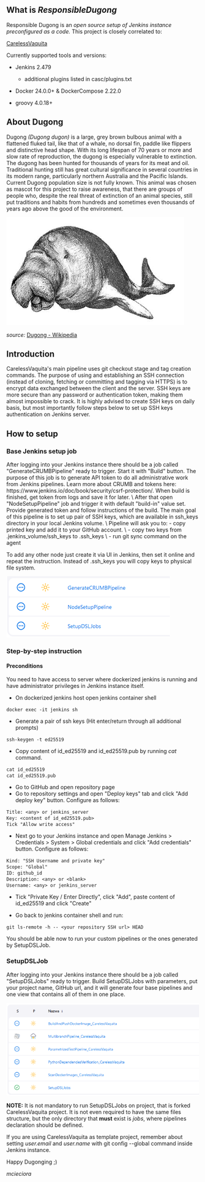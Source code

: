 <h2>What is <i>ResponsibleDugong</i></h2>  
Responsible Dugong is an <i>open source setup of Jenkins instance preconfigured as a code.</i> This project is closely correlated to:

[CarelessVaquita](https://github.com/mcieciora/CarelessVaquita)

Currently supported tools and versions:

- Jenkins 2.479
  - additional plugins listed in casc/plugins.txt

- Docker 24.0.0+ & DockerCompose 2.22.0

- groovy 4.0.18+

<h2>About Dugong</h2>  
Dugong <i>(Dugong dugon)</i>  is a large, grey brown bulbous animal with a flattened fluked tail, like that of a whale, no dorsal fin, paddle like flippers and distinctive head shape. 
With its long lifespan of 70 years or more and slow rate of reproduction, the dugong is especially vulnerable to extinction.
The dugong has been hunted for thousands of years for its meat and oil. Traditional hunting still has great cultural significance in several countries in its modern range, particularly northern Australia and the Pacific Islands. 
Current Dugong population size is not fully known.
This animal was chosen as mascot for this project to raise awareness, that there are groups of people who, despite the real threat of extinction of an animal species, still put traditions and habits from hundreds and sometimes even thousands of years ago above the good of the environment.

![dugong.png](doc/dugong.PNG)

<i>source:</i> [Dugong - Wikipedia](https://en.wikipedia.org/wiki/Dugong)

<h2>Introduction</h2>

CarelessVaquita's main pipeline uses git checkout stage and tag creation commands. 
The purpose of using and establishing an SSH connection (instead of cloning, fetching or committing and tagging via HTTPS) is to encrypt data exchanged between the client and the server. 
SSH keys are more secure than any password or authentication token, making them almost impossible to crack. 
It is highly advised to create SSH keys on daily basis, but most importantly follow steps below to set up SSH keys authentication on Jenkins server.


<h2>How to setup</h2>

<h3>Base Jenkins setup job</h3>
After logging into your Jenkins instance there should be a job called "GenerateCRUMBPipeline" ready to trigger. Start it with "Build" button. The purpose of this job is to generate API token to do all administrative work from Jenkins pipelines. Learn more about CRUMB and tokens here: https://www.jenkins.io/doc/book/security/csrf-protection/. When build is finished, get token from logs and save it for later. \
After that open "NodeSetupPipeline" job and trigger it with default "build-in" value set. Provide generated token and follow instructions of the build. The main goal of this pipeline is to set up pair of SSH keys, which are available in ssh_keys directory in your local Jenkins volume. \
Pipeline will ask you to:
- copy printed key and add it to your GitHub account. \
- copy two keys from .jenkins_volume/ssh_keys to .ssh_keys \
- run git sync command on the agent

To add any other node just create it via UI in Jenkins, then set it online and repeat the instruction. Instead of .ssh_keys you will copy keys to physical file system.

![BaseJenkinsSetupPipeline.png](doc/BaseJenkinsSetupPipeline.PNG)

<h3>Step-by-step instruction</h3>

<h4>Preconditions</h4>
You need to have access to server where dockerized jenkins is running and have administrator privileges in Jenkins instance itself.


- On dockerized jenkins host open jenkins container shell
```
docker exec -it jenkins sh
```

- Generate a pair of ssh keys (Hit enter/return through all additional prompts)
```
ssh-keygen -t ed25519
```

- Copy content of id_ed25519 and id_ed25519.pub by running _cat_ command.
```
cat id_ed25519
cat id_ed25519.pub
```

- Go to GitHub and open repository page
- Go to repository settings and open "Deploy keys" tab and click "Add deploy key" button. Configure as follows:
```
Title: <any> or jenkins_server
Key: <content of id_ed25519.pub>
Tick "Allow write access"
```

- Next go to your Jenkins instance and open Manage Jenkins > Credentials > System > Global credentials and click "Add credentials" button. Configure as follows:
```
Kind: "SSH Username and private key"
Scope: "Global"
ID: github_id
Description: <any> or <blank>
Username: <any> or jenkins_server
```
- Tick "Private Key / Enter Directly", click "Add", paste content of id_ed25519 and click "Create"

- Go back to jenkins container shell and run:
```
git ls-remote -h -- <your repository SSH url> HEAD
```

You should be able now to run your custom pipelines or the ones generated by SetupDSLJob.

<h3>SetupDSLJob</h3>

After logging into your Jenkins instance there should be a job called "SetupDSLJobs" ready to trigger. Build SetupDSLJobs with parameters, put your project name, GitHub url, and it will generate four base pipelines and one view that contains all of them in one place.

![SetupDSLJobs.png](doc/SetupDSLJobs.PNG)


<b>NOTE:</b> It is not mandatory to run SetupDSLJobs on project, that is forked CarelessVaquita project. It is not even required to have the same files structure, but the only directory that <b>must</b> exist is <i>jobs</i>, where pipelines declaration should be defined.

If you are using CarelessVaquita as template project, remember about setting _user.email_ and _user.name_ with git config --global command inside Jenkins instance.

Happy Dugonging ;)  

<i>mcieciora</i>
